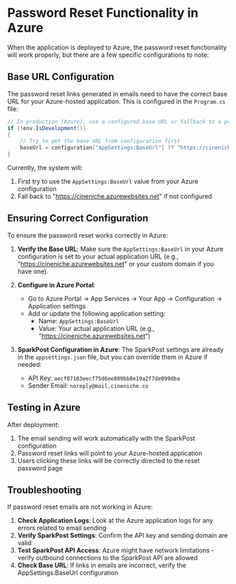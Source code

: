 # Password Reset Functionality in Azure

When the application is deployed to Azure, the password reset functionality will work properly, but there are a few specific configurations to note:

## Base URL Configuration

The password reset links generated in emails need to have the correct base URL for your Azure-hosted application. This is configured in the `Program.cs` file:

```csharp
// In production (Azure), use a configured base URL or fallback to a production URL
if (!env.IsDevelopment())
{
    // Try to get the base URL from configuration first
    baseUrl = configuration["AppSettings:BaseUrl"] ?? "https://cineniche.azurewebsites.net";
}
```

Currently, the system will:
1. First try to use the `AppSettings:BaseUrl` value from your Azure configuration
2. Fall back to "https://cineniche.azurewebsites.net" if not configured

## Ensuring Correct Configuration

To ensure the password reset works correctly in Azure:

1. **Verify the Base URL**: Make sure the `AppSettings:BaseUrl` in your Azure configuration is set to your actual application URL (e.g., "https://cineniche.azurewebsites.net" or your custom domain if you have one).

2. **Configure in Azure Portal**:
   - Go to Azure Portal → App Services → Your App → Configuration → Application settings
   - Add or update the following application setting:
     - Name: `AppSettings:BaseUrl`
     - Value: Your actual application URL (e.g., "https://cineniche.azurewebsites.net")

3. **SparkPost Configuration in Azure**:
   The SparkPost settings are already in the `appsettings.json` file, but you can override them in Azure if needed:
   - API Key: `aecf07103eecf75d6ee809bb0e19a2f7de099dba`
   - Sender Email: `noreply@mail.cineniche.co`

## Testing in Azure

After deployment:

1. The email sending will work automatically with the SparkPost configuration
2. Password reset links will point to your Azure-hosted application
3. Users clicking these links will be correctly directed to the reset password page

## Troubleshooting

If password reset emails are not working in Azure:

1. **Check Application Logs**: Look at the Azure application logs for any errors related to email sending
2. **Verify SparkPost Settings**: Confirm the API key and sending domain are valid
3. **Test SparkPost API Access**: Azure might have network limitations - verify outbound connections to the SparkPost API are allowed
4. **Check Base URL**: If links in emails are incorrect, verify the AppSettings:BaseUrl configuration
